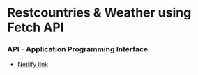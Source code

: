 # Restcountries & Weather using Fetch API

  ### API - Application Programming Interface

  + [Netlify link](https://usingfetch.netlify.app/)